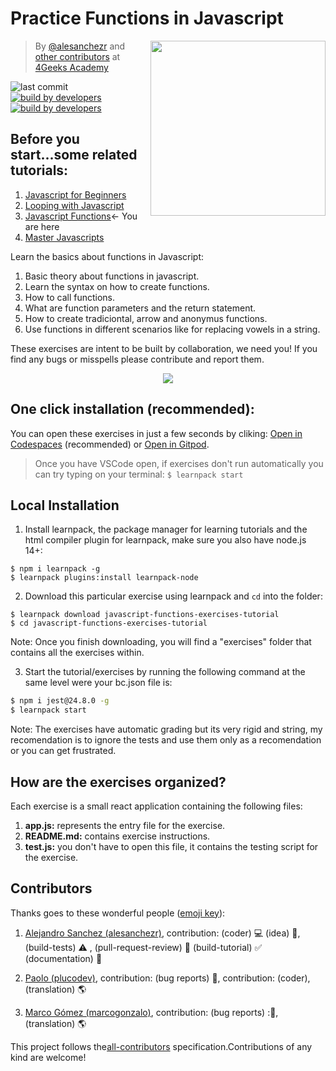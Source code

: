 <!-- hide -->
# Practice Functions in Javascript 

<a href="https://www.4geeksacademy.co"><img height="280" align="right" src="https://github.com/4GeeksAcademy/javascript-functions-exercises-tutorial/blob/master/.learn/assets/js-functions-badge.png"></a>

> By [@alesanchezr](https://twitter.com/alesanchezr) and [other contributors](https://github.com/4GeeksAcademy/javascript-functions-exercises-tutorial/graphs/contributors) at [4Geeks Academy](https://4geeksacademy.co/)

![last commit](https://img.shields.io/github/last-commit/4geeksacademy/javascript-arrays-exercises-tutorial)
[![build by developers](https://img.shields.io/badge/build_by-Developers-blue)](https://breatheco.de)
[![build by developers](https://img.shields.io/twitter/follow/4geeksacademy?style=social&logo=twitter)](https://twitter.com/4geeksacademy)

## Before you start...some related tutorials:
<ol>
  <li><a href="https://github.com/4GeeksAcademy/javascript-beginner-exercises-tutorial">Javascript for Beginners</a></li>
  <li><a href="https://github.com/4GeeksAcademy/javascript-arrays-exercises-tutorial">Looping with Javascript</a></li>
  <li><a href="https://github.com/4GeeksAcademy/javascript-functions-exercises-tutorial">Javascript Functions</a>← You are here</li>
  <li><a href="(https://github.com/4GeeksAcademy/master-javascript-programming-exercises">Master Javascripts</a></li>
</ol>

<!-- endhide -->

Learn the basics about functions in Javascript:

1. Basic theory about functions in javascript.
2. Learn the syntax on how to create functions.
3. How to call functions.
4. What are function parameters and the return statement.
5. How to create tradiciontal, arrow and anonymus functions.
6. Use functions in different scenarios like for replacing vowels in a string.

These exercises are intent to be built by collaboration, we need you! If you find any bugs or misspells please contribute and report them.

<p align="center">
  <img src="https://raw.githubusercontent.com/4GeeksAcademy/react-exercises/master/preview.gif">
</p>

<!-- hide -->

## One click installation (recommended):

You can open these exercises in just a few seconds by cliking: [Open in Codespaces](https://codespaces.new/?repo=4GeeksAcademy/javascript-functions-exercises-tutorial) (recommended) or [Open in Gitpod](https://gitpod.io#https://github.com/4GeeksAcademy/javascript-functions-exercises-tutorial).

> Once you have VSCode open, if exercises don't run automatically you can try typing on your terminal: `$ learnpack start`

## Local Installation

1. Install learnpack, the package manager for learning tutorials and the html compiler plugin for learnpack, make sure you also have node.js 14+:

```
$ npm i learnpack -g
$ learnpack plugins:install learnpack-node
```

2. Download this particular exercise using learnpack and `cd` into the folder:

```
$ learnpack download javascript-functions-exercises-tutorial
$ cd javascript-functions-exercises-tutorial
```

Note: Once you finish downloading, you will find a "exercises" folder that contains all the exercises within.

3. Start the tutorial/exercises by running the following command at the same level were your bc.json file is:

```sh
$ npm i jest@24.8.0 -g
$ learnpack start
```

<!-- endhide -->

Note: The exercises have automatic grading but its very rigid and string, my recomendation is to ignore the tests and use them only as a recomendation or you can get frustrated.

## How are the exercises organized?

Each exercise is a small react application containing the following files:

1. **app.js:** represents the entry file for the exercise.
2. **README.md:** contains exercise instructions.
3. **test.js:** you don't have to open this file, it contains the testing script for the exercise.

## Contributors

Thanks goes to these wonderful people ([emoji key](https://github.com/kentcdodds/all-contributors#emoji-key)):

1. [Alejandro Sanchez (alesanchezr)](https://github.com/alesanchezr), contribution: (coder) 💻  (idea) 🤔, (build-tests) ⚠️ , (pull-request-review) 👀 (build-tutorial) ✅ (documentation) 📖

2. [Paolo (plucodev)](https://github.com/plucodev), contribution: (bug reports) 🐛, contribution: (coder), (translation) 🌎

3. [Marco Gómez (marcogonzalo)](https://github.com/marcogonzalo), contribution: (bug reports) :🐛, (translation) 🌎


This project follows the[all-contributors](https://github.com/kentcdodds/all-contributors) specification.Contributions of any kind are welcome!
